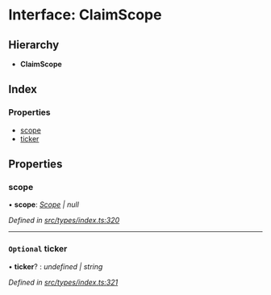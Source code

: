 # Interface: ClaimScope

## Hierarchy

* **ClaimScope**

## Index

### Properties

* [scope](claimscope.md#scope)
* [ticker](claimscope.md#optional-ticker)

## Properties

###  scope

• **scope**: *[Scope](scope.md) | null*

*Defined in [src/types/index.ts:320](https://github.com/PolymathNetwork/polymesh-sdk/blob/7362b318/src/types/index.ts#L320)*

___

### `Optional` ticker

• **ticker**? : *undefined | string*

*Defined in [src/types/index.ts:321](https://github.com/PolymathNetwork/polymesh-sdk/blob/7362b318/src/types/index.ts#L321)*
